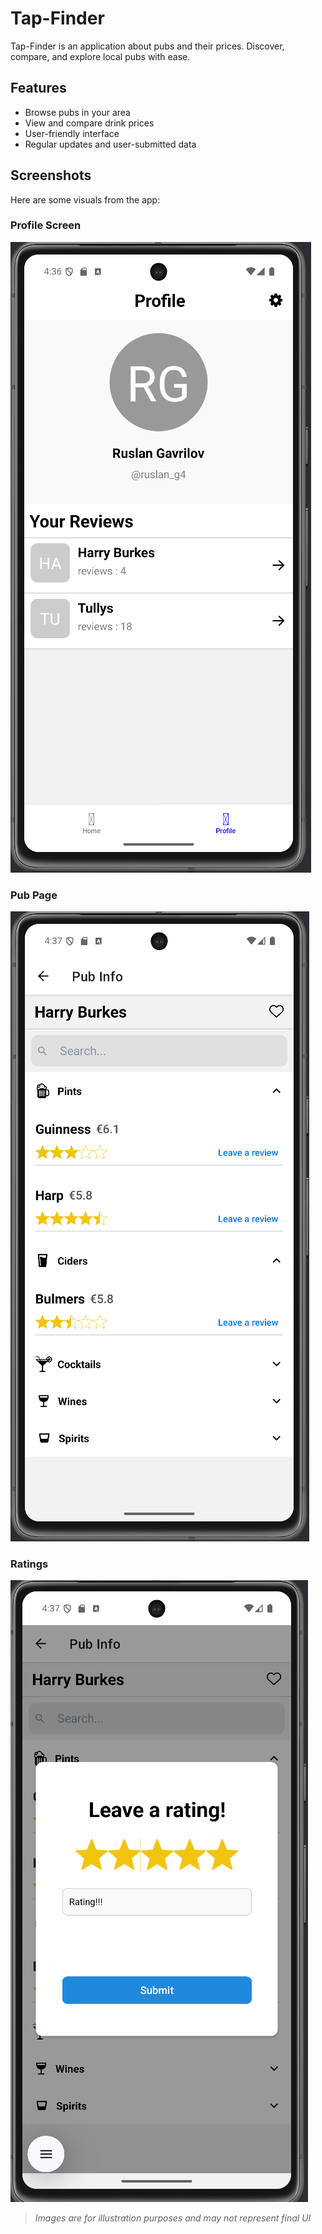 # Tap-Finder

Tap-Finder is an application about pubs and their prices. Discover, compare, and explore local pubs with ease.

## Features

- Browse pubs in your area
- View and compare drink prices
- User-friendly interface
- Regular updates and user-submitted data

## Screenshots

Here are some visuals from the app:

### Profile Screen
![Profile Screen](WIP-IMAGES/ProfilePage.PNG)

### Pub Page
![Pub Page](WIP-IMAGES/PubInfoPage.PNG)

### Ratings
![Ratings](WIP-IMAGES/RatingPopUp.PNG)

> *Images are for illustration purposes and may not represent final UI*
